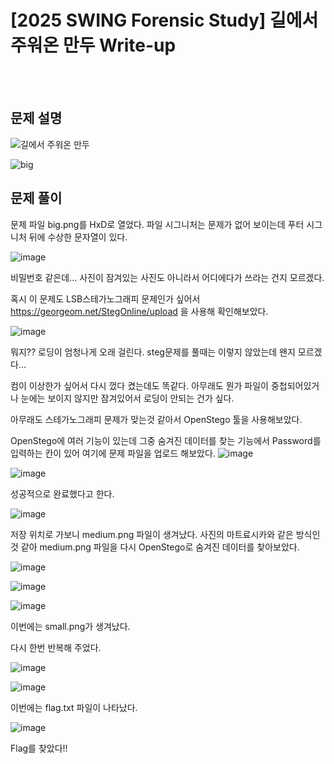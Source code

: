 <!DOCTYPE html>
<html>
<head>
        <link rel="stylesheet" type="text/css" href="sytle.css">
</head>
<body>
        <h1>[2025 SWING Forensic Study] 길에서 주워온 만두 Write-up</h1>
</body>
<br>
<br>
</html>

문제 설명
--

![길에서 주워온 만두](https://github.com/user-attachments/assets/50f2c636-3ac3-45c1-8914-7ae12a87c8f4)

![big](https://github.com/user-attachments/assets/40e62376-131f-4198-87be-c848af2d14b7)


문제 풀이
--

문제 파일 big.png를 HxD로 열었다. 파일 시그니처는 문제가 없어 보이는데 푸터 시그니처 뒤에 수상한 문자열이 있다.

![image](https://github.com/user-attachments/assets/d960103a-e650-4dd4-b418-a4e43f49b7b2)

비밀번호 같은데... 사진이 잠겨있는 사진도 아니라서 어디에다가 쓰라는 건지 모르겠다. 

혹시 이 문제도 LSB스테가노그래피 문제인가 싶어서 https://georgeom.net/StegOnline/upload 을 사용해 확인해보았다.

![image](https://github.com/user-attachments/assets/b3c0d8bd-a044-4bcf-aeab-86b37a94e59d)

뭐지?? 로딩이 엄청나게 오래 걸린다. steg문제를 풀때는 이렇지 않았는데 왠지 모르겠다...

컴이 이상한가 싶어서 다시 껐다 켰는데도 똑같다. 아무래도 뭔가 파일이 중첩되어있거나 눈에는 보이지 않지만 잠겨있어서 로딩이 안되는 건가 싶다.

아무래도 스테가노그래피 문제가 맞는것 같아서 OpenStego 툴을 사용해보았다.

OpenStego에 여러 기능이 있는데 그중 숨겨진 데이터를 찾는 기능에서 Password를 입력하는 칸이 있어 여기에 문제 파일을 업로드 해보았다. 
![image](https://github.com/user-attachments/assets/9e1244de-0454-46ae-babc-1e743667dc8e)

![image](https://github.com/user-attachments/assets/079ab6b9-4e37-4dc7-9377-cd5d2e223ecc)

성공적으로 완료했다고 한다.

![image](https://github.com/user-attachments/assets/ed10f614-a107-48e5-ad37-df85e592ed00)

저장 위치로 가보니 medium.png 파일이 생겨났다. 사진의 마트료시카와 같은 방식인것 같아 medium.png 파일을 다시 OpenStego로 숨겨진 데이터를 찾아보았다.

![image](https://github.com/user-attachments/assets/c8677e86-31c0-4bbd-abd1-431cecb9c983)

![image](https://github.com/user-attachments/assets/6bfb4d6e-d606-42cc-b768-23e0d955a585)

![image](https://github.com/user-attachments/assets/d97300ca-1def-460a-9bf6-a851b7f20c49)

이번에는 small.png가 생겨났다. 

다시 한번 반복해 주었다.

![image](https://github.com/user-attachments/assets/a0665e8e-5d07-4dbd-864b-ef2c25b5c9d3)

![image](https://github.com/user-attachments/assets/6a945e3f-ccb1-4d99-814b-cd3c74229306)

이번에는 flag.txt 파일이 나타났다.

![image](https://github.com/user-attachments/assets/ce9aca6f-4e9e-4b15-9d53-55bac645c677)

Flag를 찾았다!!
